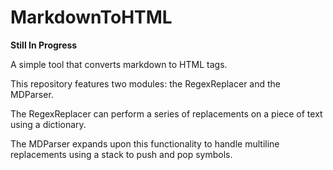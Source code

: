 # MarkdownToHTML
**Still In Progress**

A simple tool that converts markdown to HTML tags.

This repository features two modules: the RegexReplacer and the MDParser.

The RegexReplacer can perform a series of replacements on a piece of text using a dictionary.

The MDParser expands upon this functionality to handle multiline replacements using a stack to push and pop symbols.